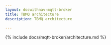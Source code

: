 ```yaml
---
layout: docwithnav-mqtt-broker
title: TBMQ architecture
description: TBMQ architecture

---
```


{% include docs/mqtt-broker/architecture.md %}